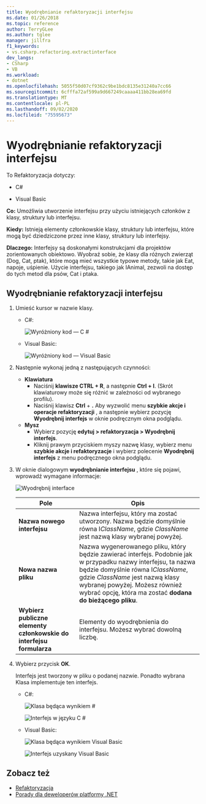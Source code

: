```yaml
---
title: Wyodrębnianie refaktoryzacji interfejsu
ms.date: 01/26/2018
ms.topic: reference
author: TerryGLee
ms.author: tglee
manager: jillfra
f1_keywords:
- vs.csharp.refactoring.extractinterface
dev_langs:
- CSharp
- VB
ms.workload:
- dotnet
ms.openlocfilehash: 5055f50d07cf9362c9be1bdc8135e31240a7cc66
ms.sourcegitcommit: 6cfffa72af599a9d667249caaaa411bb28ea69fd
ms.translationtype: MT
ms.contentlocale: pl-PL
ms.lasthandoff: 09/02/2020
ms.locfileid: "75595673"
---
```

# <a name="extract-an-interface-refactoring"></a>Wyodrębnianie refaktoryzacji interfejsu

To Refaktoryzacja dotyczy:

- C#

- Visual Basic

**Co:** Umożliwia utworzenie interfejsu przy użyciu istniejących członków z klasy, struktury lub interfejsu.

**Kiedy:** Istnieją elementy członkowskie klasy, struktury lub interfejsu, które mogą być dziedziczone przez inne klasy, struktury lub interfejsy.

**Dlaczego:** Interfejsy są doskonałymi konstrukcjami dla projektów zorientowanych obiektowo. Wyobraź sobie, że klasy dla różnych zwierząt (Dog, Cat, ptak), które mogą mieć wszystkie typowe metody, takie jak Eat, napoje, uśpienie. Użycie interfejsu, takiego jak IAnimal, zezwoli na dostęp do tych metod dla psów, Cat i ptaka.

## <a name="extract-an-interface-refactoring"></a>Wyodrębnianie refaktoryzacji interfejsu

1. Umieść kursor w nazwie klasy.

   - C#:

       ![Wyróżniony kod — C #](media/extractinterface-highlight-cs.png)

   - Visual Basic:

       ![Wyróżniony kod — Visual Basic](media/extractinterface-highlight-vb.png)

2. Następnie wykonaj jedną z następujących czynności:

   - **Klawiatura**
      - Naciśnij **klawisze CTRL + R**, a następnie **Ctrl + I**. (Skrót klawiaturowy może się różnić w zależności od wybranego profilu).
      - Naciśnij klawisz **Ctrl** + **.** Aby wyzwolić menu **szybkie akcje i operacje refaktoryzacji** , a następnie wybierz pozycję **Wyodrębnij interfejs** w oknie podręcznym okna podglądu.
   - **Mysz**
      - Wybierz pozycję **edytuj > refaktoryzacja > Wyodrębnij interfejs**.
      - Kliknij prawym przyciskiem myszy nazwę klasy, wybierz menu **szybkie akcje i refaktoryzacje** i wybierz polecenie **Wyodrębnij interfejs** z menu podręcznego okna podglądu.

3. W oknie dialogowym **wyodrębnianie interfejsu** , które się pojawi, wprowadź wymagane informacje:

   ![Wyodrębnij interface](media/extractinterface-dialog-same-file.png)

   | Pole | Opis |
   | - | - |
   | **Nazwa nowego interfejsu** | Nazwa interfejsu, który ma zostać utworzony. Nazwa będzie domyślnie równa I*ClassName*, gdzie *ClassName* jest nazwą klasy wybranej powyżej. |
   | **Nowa nazwa pliku** | Nazwa wygenerowanego pliku, który będzie zawierać interfejs. Podobnie jak w przypadku nazwy interfejsu, ta nazwa będzie domyślnie równa I*ClassName*, gdzie *ClassName* jest nazwą klasy wybranej powyżej. Możesz również wybrać opcję, która ma zostać **dodana do bieżącego pliku**. |
   | **Wybierz publiczne elementy członkowskie do interfejsu formularza** | Elementy do wyodrębnienia do interfejsu. Możesz wybrać dowolną liczbę. |

4. Wybierz przycisk **OK**.

   Interfejs jest tworzony w pliku o podanej nazwie. Ponadto wybrana Klasa implementuje ten interfejs.

   - C#:

      ![Klasa będąca wynikiem #](media/extractinterface-class-cs.png)

      ![Interfejs w języku C #](media/extractinterface-interface-cs.png)

   - Visual Basic:

      ![Klasa będąca wynikiem Visual Basic](media/extractinterface-class-vb.png)

      ![Interfejs uzyskany Visual Basic](media/extractinterface-interface-vb.png)

## <a name="see-also"></a>Zobacz też

- [Refaktoryzacja](../refactoring-in-visual-studio.md)
- [Porady dla deweloperów platformy .NET](../csharp-developer-productivity.md)
